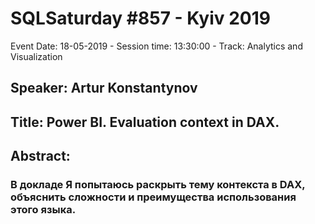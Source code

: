 # SQLSaturday #857 - Kyiv 2019
Event Date: 18-05-2019 - Session time: 13:30:00 - Track: Analytics and Visualization
## Speaker: Artur Konstantynov
## Title: Power BI. Evaluation context in DAX.
## Abstract:
### В докладе Я попытаюсь раскрыть тему контекста в DAX, объяснить сложности и преимущества использования этого языка.
